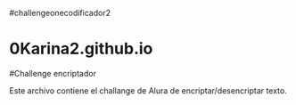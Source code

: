 #challengeonecodificador2
# 0Karina2.github.io
#Challenge encriptador

Este archivo contiene el challange de Alura de encriptar/desencriptar texto.
